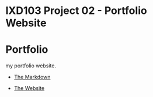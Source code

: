 IXD103 Project 02 - Portfolio Website
======================================

Portfolio
======================================
my portfolio website.

- [The Markdown](https://ryanmcclelland.github.io/portfolio/index.html)

- [The Website](https://ryanmcclelland.github.io/blob/gh-pages/index.html)
